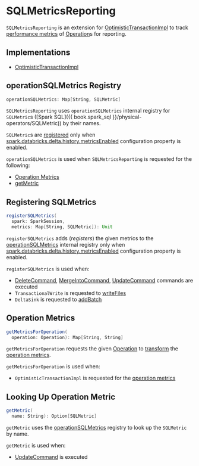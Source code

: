 # SQLMetricsReporting

`SQLMetricsReporting` is an extension for [OptimisticTransactionImpl](OptimisticTransactionImpl.md) to track [performance metrics](#operationSQLMetrics) of [Operation](Operation.md)s for reporting.

## Implementations

* [OptimisticTransactionImpl](OptimisticTransactionImpl.md)

## <span id="operationSQLMetrics"> operationSQLMetrics Registry

```scala
operationSQLMetrics: Map[String, SQLMetric]
```

`SQLMetricsReporting` uses `operationSQLMetrics` internal registry for `SQLMetric`s ([Spark SQL]({{ book.spark_sql }}/physical-operators/SQLMetric)) by their names.

`SQLMetric`s are [registered](#registerSQLMetrics) only when [spark.databricks.delta.history.metricsEnabled](DeltaSQLConf.md#DELTA_HISTORY_METRICS_ENABLED) configuration property is enabled.

`operationSQLMetrics` is used when `SQLMetricsReporting` is requested for the following:

* [Operation Metrics](#getMetricsForOperation)
* [getMetric](#getMetric)

## <span id="registerSQLMetrics"> Registering SQLMetrics

```scala
registerSQLMetrics(
  spark: SparkSession,
  metrics: Map[String, SQLMetric]): Unit
```

`registerSQLMetrics` adds (_registers_) the given metrics to the [operationSQLMetrics](#operationSQLMetrics) internal registry only when [spark.databricks.delta.history.metricsEnabled](DeltaSQLConf.md#DELTA_HISTORY_METRICS_ENABLED) configuration property is enabled.

`registerSQLMetrics` is used when:

* [DeleteCommand](commands/delete/DeleteCommand.md), [MergeIntoCommand](commands/merge/MergeIntoCommand.md), [UpdateCommand](commands/update/UpdateCommand.md) commands are executed
* `TransactionalWrite` is requested to [writeFiles](TransactionalWrite.md#writeFiles)
* `DeltaSink` is requested to [addBatch](DeltaSink.md#addBatch)

## <span id="getMetricsForOperation"> Operation Metrics

```scala
getMetricsForOperation(
  operation: Operation): Map[String, String]
```

`getMetricsForOperation` requests the given [Operation](Operation.md) to [transform](Operation.md#transformMetrics) the [operation metrics](#operationSQLMetrics).

`getMetricsForOperation` is used when:

* `OptimisticTransactionImpl` is requested for the [operation metrics](OptimisticTransactionImpl.md#getOperationMetrics)

## <span id="getMetric"> Looking Up Operation Metric

```scala
getMetric(
  name: String): Option[SQLMetric]
```

`getMetric` uses the [operationSQLMetrics](#operationSQLMetrics) registry to look up the `SQLMetric` by name.

`getMetric` is used when:

* [UpdateCommand](commands/update/UpdateCommand.md) is executed
